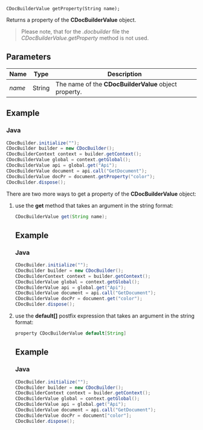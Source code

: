 `CDocBuilderValue getProperty(String name);`

Returns a property of the **CDocBuilderValue** object.

> Please note, that for the *.docbuilder* file the *CDocBuilderValue.getProperty* method is not used.

## Parameters

| Name   | Type   | Description                                           |
| ------ | ------ | ----------------------------------------------------- |
| *name* | String | The name of the **CDocBuilderValue** object property. |

## Example

### Java

``` java
CDocBuilder.initialize("");
CDocBuilder builder = new CDocBuilder();
CDocBuilderContext context = builder.getContext();
CDocBuilderValue global = context.getGlobal();
CDocBuilderValue api = global.get("Api");
CDocBuilderValue document = api.call("GetDocument");
CDocBuilderValue docPr = document.getProperty("color");
CDocBuilder.dispose();
```

There are two more ways to get a property of the **CDocBuilderValue** object:

1. use the **get** method that takes an argument in the string format:

   ``` java
   CDocBuilderValue get(String name);
   ```

   ## Example

   ### Java

   ``` java
   CDocBuilder.initialize("");
   CDocBuilder builder = new CDocBuilder();
   CDocBuilderContext context = builder.getContext();
   CDocBuilderValue global = context.getGlobal();
   CDocBuilderValue api = global.get("Api");
   CDocBuilderValue document = api.call("GetDocument");
   CDocBuilderValue docPr = document.get("color");
   CDocBuilder.dispose();
   ```

2. use the **default\[]** postfix expression that takes an argument in the string format:

   ``` java
   property CDocBuilderValue default[String]
   ```

   ## Example

   ### Java

   ``` java
   CDocBuilder.initialize("");
   CDocBuilder builder = new CDocBuilder();
   CDocBuilderContext context = builder.getContext();
   CDocBuilderValue global = context.getGlobal();
   CDocBuilderValue api = global.get("Api");
   CDocBuilderValue document = api.call("GetDocument");
   CDocBuilderValue docPr = document["color"];
   CDocBuilder.dispose();
   ```
